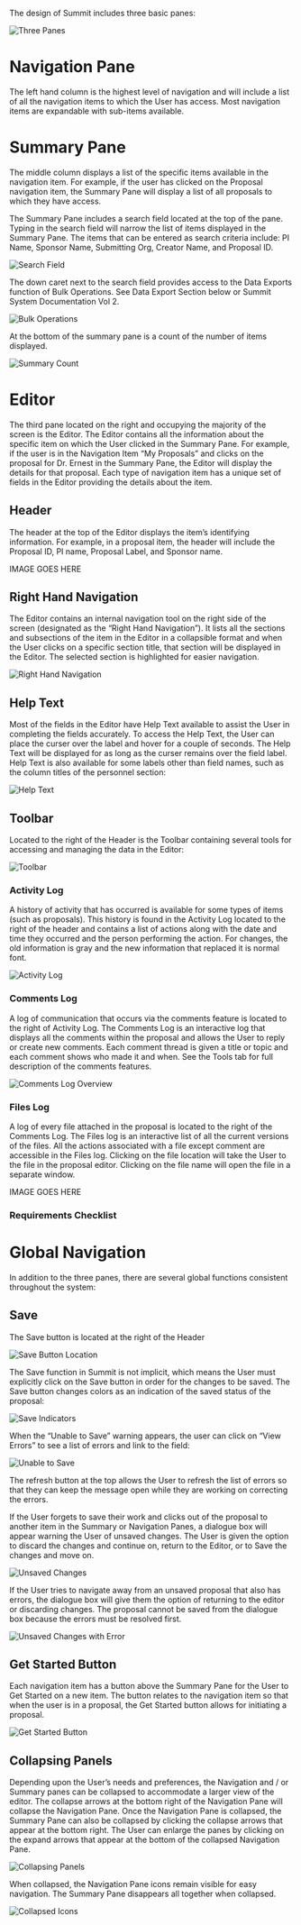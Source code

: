 The design of Summit includes three basic panes:

![Three Panes](../images/navigation/NavGen_3panes.jpg)

# Navigation Pane
The left hand column is the highest level of navigation and will include a list of all the navigation items to which the User has access.  Most navigation items are expandable with sub-items available.

# Summary Pane
The middle column displays a list of the specific items available in the navigation item.  For example, if the user has clicked on the Proposal navigation item, the Summary Pane will display a list of all proposals to which they have access.

The Summary Pane includes a search field located at the top of the pane.  Typing in the search field will narrow the list of items displayed in the Summary Pane. The items that can be entered as search criteria include: PI Name, Sponsor Name, Submitting Org, Creator Name, and Proposal ID.

![Search Field](../images/navigation/NavGen_Search.jpg)

The down caret next to the search field provides access to the Data Exports function of Bulk Operations.  See Data Export Section below or Summit System Documentation Vol 2.

![Bulk Operations](../images/navigation/NavGen_Bulk.jpg)

At the bottom of the summary pane is a count of the number of items displayed.

![Summary Count](../images/navigation/NavGen_SummaryCount.jpg)


# Editor
The third pane located on the right and occupying the majority of the screen is the Editor.  The Editor contains all the information about the specific item on which the User clicked in the Summary Pane.   For example, if the user is in the Navigation Item “My Proposals” and clicks on the proposal for Dr. Ernest in the Summary Pane, the Editor will display the details for that proposal.  Each type of navigation item has a unique set of fields in the Editor providing the details about the item.  

## Header
The header at the top of the Editor displays the item’s identifying information. For example, in a proposal item, the header will include the Proposal ID, PI name, Proposal Label, and Sponsor name.

IMAGE GOES HERE

## Right Hand Navigation
The Editor contains an internal navigation tool on the right side of the screen (designated as the “Right Hand Navigation”).  It lists all the sections and subsections of the item in the Editor in a collapsible format and when the User clicks on a specific section title, that section will be displayed in the Editor.   The selected section is highlighted for easier navigation.

![Right Hand Navigation](../images/navigation/NavGen_RightHandNav.jpg)

## Help Text
Most of the fields in the Editor have Help Text available to assist the User in completing the fields accurately.  To access the Help Text, the User can place the curser over the label and hover for a couple of seconds.  The Help Text will be displayed for as long as the curser remains over the field label.  Help Text is also available for some labels other than field names, such as the column titles of the personnel section:

![Help Text](../images/navigation/NavGen_HelpText.jpg)

## Toolbar
Located to the right of the Header is the Toolbar containing several tools for accessing and managing the data in the Editor:

![Toolbar](../images/navigation/NavGen_Toolbar.jpg)

### Activity Log
A history of activity that has occurred is available for some types of items (such as proposals).  This history is found in the Activity Log located to the right of the header and contains a list of actions along with the date and time they occurred and the person performing the action.  For changes, the old information is gray and the new information that replaced it is normal font.

![Activity Log](../images/navigation/NavGen_ActivityLog.jpg)

### Comments Log
A log of communication that occurs via the comments feature is located to the right of Activity Log.  The Comments Log is an interactive log that displays all the comments within the proposal and allows the User to reply or create new comments.  Each comment thread is given a title or topic and each comment shows who made it and when.  See the Tools tab for full description of the comments features.

![Comments Log Overview](../images/navigation/NavGen_Comments.jpg)

### Files Log
A log of every file attached in the proposal is located to the right of the Comments Log.  The Files log is an interactive list of all the current versions of the files.  All the actions associated with a file except comment are accessible in the Files log.  Clicking on the file location will take the User to the file in the proposal editor.  Clicking on the file name will open the file in a separate window.

IMAGE GOES HERE

### Requirements Checklist




# Global Navigation
In addition to the three panes, there are several global functions consistent throughout the system:

## Save
The Save button is located at the right of the Header

![Save Button Location](../images/navigation/NavGen_SaveLocation.jpg)

The Save function in Summit is not implicit, which means the User must explicitly click on the Save button in order for the changes to be saved.  The Save button changes colors as an indication of the saved status of the proposal:

![Save Indicators](../images/navigation/NavGen_SaveIndicators.jpg)

When the “Unable to Save” warning appears, the user can click on “View Errors” to see a list of errors and link to the field:

![Unable to Save](../images/navigation/NavGen_UnableToSave.jpg)

The refresh button at the top allows the User to refresh the list of errors so that they can keep the message open while they are working on correcting the errors.

If the User forgets to save their work and clicks out of the proposal to another item in the Summary or Navigation Panes, a dialogue box will appear warning the User of unsaved changes.  The User is given the option to discard the changes and continue on, return to the Editor, or to Save the changes and move on.

![Unsaved Changes](../images/navigation/NavGen_UnsavedChanges.jpg)

If the User tries to navigate away from an unsaved proposal that also has errors, the dialogue box will give them the option of returning to the editor or discarding changes.  The proposal cannot be saved from the dialogue box because the errors must be resolved first.

![Unsaved Changes with Error](../images/navigation/NavGen_UnsavedErrors.jpg)

## Get Started Button
Each navigation item has a button above the Summary Pane for the User to Get Started on a new item.  The button relates to the navigation item so that when the user is in a proposal, the Get Started button allows for initiating a proposal.

![Get Started Button](../images/navigation/NavGen_GetStarted.jpg)

## Collapsing Panels
Depending upon the User’s needs and preferences, the Navigation and / or Summary panes can be collapsed to accommodate a larger view of the editor. The collapse arrows at the bottom right of the Navigation Pane will collapse the Navigation Pane.  Once the Navigation Pane is collapsed, the Summary Pane can also be collapsed by clicking the collapse arrows that appear at the bottom right.  The User can enlarge the panes by clicking on the expand arrows that appear at the bottom of the collapsed Navigation Pane.

![Collapsing Panels](../images/navigation/NavGen_Collapsing.jpg)

When collapsed, the Navigation Pane icons remain visible for easy navigation.  The Summary Pane disappears all together when collapsed.

![Collapsed Icons](../images/navigation/NavGen_CollapsedIcons.jpg)
